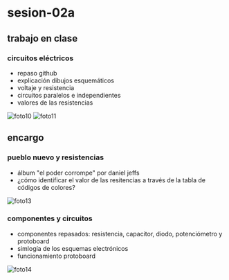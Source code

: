 # sesion-02a

## trabajo en clase
### circuitos eléctricos
- repaso github
- explicación dibujos esquemáticos
- voltaje y resistencia
- circuitos paralelos e independientes
- valores de las resistencias

![foto10](https://github.com/user-attachments/assets/6d77738c-f9c8-4489-be3a-d8c83d9a61b7)
![foto11](https://github.com/user-attachments/assets/e4d63ab9-22e4-407c-9c6e-4f9ed1c03330)

## encargo
### pueblo nuevo y resistencias
- álbum "el poder corrompe" por daniel jeffs
- ¿cómo identificar el valor de las resitencias a través de la tabla de códigos de colores?

![foto13](https://github.com/user-attachments/assets/54921d43-b93e-4795-8951-345cb8bcc7eb)
### componentes y circuitos
- componentes repasados: resistencia, capacitor, diodo, potenciómetro y protoboard
- simlogía de los esquemas electrónicos
- funcionamiento protoboard

![foto14](https://github.com/user-attachments/assets/29d4463a-7f6e-425e-8c73-29aa5ec8ad98)

